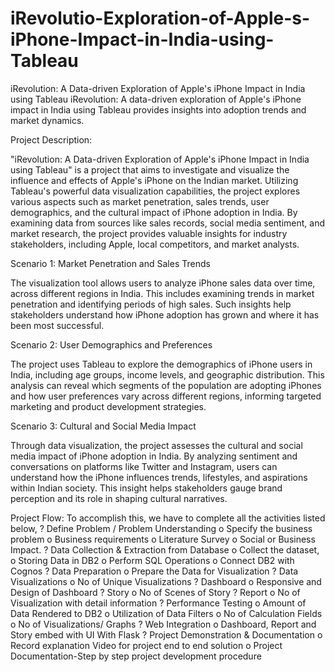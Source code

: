 # iRevolutio-Exploration-of-Apple-s-iPhone-Impact-in-India-using-Tableau

iRevolution: A Data-driven Exploration of Apple's iPhone Impact in India using Tableau
iRevolution: A data-driven exploration of Apple's iPhone impact in India using Tableau provides insights into adoption trends and market dynamics.

Project Description:

"iRevolution: A Data-driven Exploration of Apple's iPhone Impact in India using Tableau" is a project that aims to investigate and visualize the influence and effects of Apple's iPhone on the Indian market. Utilizing Tableau's powerful data visualization capabilities, the project explores various aspects such as market penetration, sales trends, user demographics, and the cultural impact of iPhone adoption in India. By examining data from sources like sales records, social media sentiment, and market research, the project provides valuable insights for industry stakeholders, including Apple, local competitors, and market analysts.

Scenario 1: Market Penetration and Sales Trends

The visualization tool allows users to analyze iPhone sales data over time, across different regions in India. This includes examining trends in market penetration and identifying periods of high sales. Such insights help stakeholders understand how iPhone adoption has grown and where it has been most successful.

Scenario 2: User Demographics and Preferences

The project uses Tableau to explore the demographics of iPhone users in India, including age groups, income levels, and geographic distribution. This analysis can reveal which segments of the population are adopting iPhones and how user preferences vary across different regions, informing targeted marketing and product development strategies.



Scenario 3: Cultural and Social Media Impact

Through data visualization, the project assesses the cultural and social media impact of iPhone adoption in India. By analyzing sentiment and conversations on platforms like Twitter and Instagram, users can understand how the iPhone influences trends, lifestyles, and aspirations within Indian society. This insight helps stakeholders gauge brand perception and its role in shaping cultural narratives.




Project Flow:
To accomplish this, we have to complete all the activities listed below,
? Define Problem / Problem Understanding
o Specify the business problem
o Business requirements
o Literature Survey
o Social or Business Impact.
? Data Collection & Extraction from Database
o Collect the dataset,
o Storing Data in DB2
o Perform SQL Operations
o Connect DB2 with Cognos
? Data Preparation
o Prepare the Data for Visualization
? Data Visualizations
o No of Unique Visualizations
? Dashboard
o Responsive and Design of Dashboard
? Story
o No of Scenes of Story
? Report
o No of Visualization with detail information
? Performance Testing
o Amount of Data Rendered to DB2
o Utilization of Data Filters
o No of Calculation Fields
o No of Visualizations/ Graphs
? Web Integration
o Dashboard, Report and Story embed with UI With Flask
? Project Demonstration & Documentation
o Record explanation Video for project end to end solution
o Project Documentation-Step by step project development procedure
